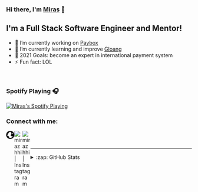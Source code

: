 ### Hi there, I'm [Miras][website] 👋

## I'm a Full Stack Software Engineer and Mentor!

- 🔭 I’m currently working on [Paybox](https://github.com/PayBox)
- 🌱 I’m currently learning and improve [Gloang](https://golang.org/)
- 🚀 2021 Goals: become an expert in international payment system
- ⚡ Fun fact: LOL

<br />

### Spotify Playing 🎧
[<img src="https://mirazhhi.vercel.app/api/spotify" alt="Miras's Spotify Playing" width="350" />][spotify]

### Connect with me:

[<img align="left" alt="mirazhhi.kz" width="22px" src="https://raw.githubusercontent.com/iconic/open-iconic/master/svg/globe.svg" />][website]
[<img align="left" alt="mirazhhi | Instagram" width="22px" src="https://cdn.jsdelivr.net/npm/simple-icons@v3/icons/instagram.svg" />][instagram]
[<img align="left" alt="mirazhhi | Instagram" width="22px" src="https://cdn.jsdelivr.net/npm/simple-icons@v3/icons/telegram.svg" />][telegram]

<br />
<br />

---
<details>
  <summary>:zap: GitHub Stats</summary>

  <img align="left" alt="miras's GitHub Stats" src="https://github-readme-stats.vercel.app/api?username=mirazhhi&show_icons=true&hide_border=true" />

</details>

[website]: https://mirazhhi.github.io/
[instagram]: https://instagram.com/mirazhhi
[telegram]: https://t.me/Mirazhhi
[spotify]: https://open.spotify.com/user/mhiggster
